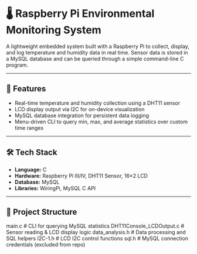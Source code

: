 # 🌡️ Raspberry Pi Environmental Monitoring System

A lightweight embedded system built with a Raspberry Pi to collect, 
display, and log temperature and humidity data in real time. Sensor data 
is stored in a MySQL database and can be queried through a simple 
command-line C program.

---

## 🚀 Features

- Real-time temperature and humidity collection using a DHT11 sensor  
- LCD display output via I2C for on-device visualization  
- MySQL database integration for persistent data logging  
- Menu-driven CLI to query min, max, and average statistics over custom 
time ranges

---

## 🛠️ Tech Stack

- **Language:** C  
- **Hardware:** Raspberry Pi III/IV, DHT11 Sensor, 16×2 LCD  
- **Database:** MySQL  
- **Libraries:** WiringPi, MySQL C API

---

## 📂 Project Structure

main.c                    # CLI for querying MySQL statistics
DHT11Console_LCDOutput.c  # Sensor reading & LCD display logic
data_analysis.h           # Data processing and SQL helpers
I2C-1.h                   # LCD I2C control functions
sql.h                     # MySQL connection credentials (excluded from 
repo)

